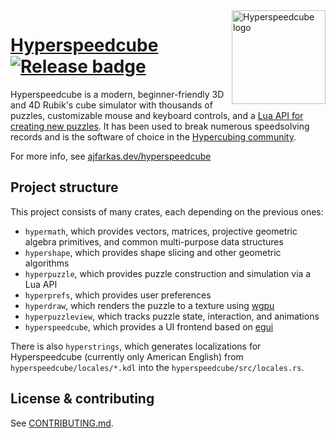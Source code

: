 <img src="https://raw.githubusercontent.com/HactarCE/Hyperspeedcube/main/hyperspeedcube/resources/icon/hyperspeedcube.svg?sanitize=true" alt="Hyperspeedcube logo" width="150" align="right">

# [Hyperspeedcube] [![Release badge]][Release link]

[Dependencies badge]: https://deps.rs/repo/github/HactarCE/Hyperspeedcube/status.svg "Dependencies status"
[Release badge]: https://img.shields.io/github/v/release/HactarCE/Hyperspeedcube
[Release link]: https://github.com/HactarCE/Hyperspeedcube/releases/latest

Hyperspeedcube is a modern, beginner-friendly 3D and 4D Rubik's cube simulator with thousands of puzzles, customizable mouse and keyboard controls, and a [Lua API for creating new puzzles](https://dev.hypercubing.xyz/hsc/puzzle-dev/). It has been used to break numerous speedsolving records and is the software of choice in the [Hypercubing community](https://hypercubing.xyz/).

For more info, see [ajfarkas.dev/hyperspeedcube](https://ajfarkas.dev/hyperspeedcube/)

[Hyperspeedcube]: https://ajfarkas.dev/hyperspeedcube/

## Project structure

This project consists of many crates, each depending on the previous ones:

- `hypermath`, which provides vectors, matrices, projective geometric algebra primitives, and common multi-purpose data structures
- `hypershape`, which provides shape slicing and other geometric algorithms
- `hyperpuzzle`, which provides puzzle construction and simulation via a Lua API
- `hyperprefs`, which provides user preferences
- `hyperdraw`, which renders the puzzle to a texture using [wgpu]
- `hyperpuzzleview`, which tracks puzzle state, interaction, and animations
- `hyperspeedcube`, which provides a UI frontend based on [egui]

There is also `hyperstrings`, which generates localizations for Hyperspeedcube (currently only American English) from `hyperspeedcube/locales/*.kdl` into the `hyperspeedcube/src/locales.rs`.

[wgpu]: https://wgpu.rs/
[egui]: https://github.com/emilk/egui

## License & contributing

See [CONTRIBUTING.md](CONTRIBUTING.md).
